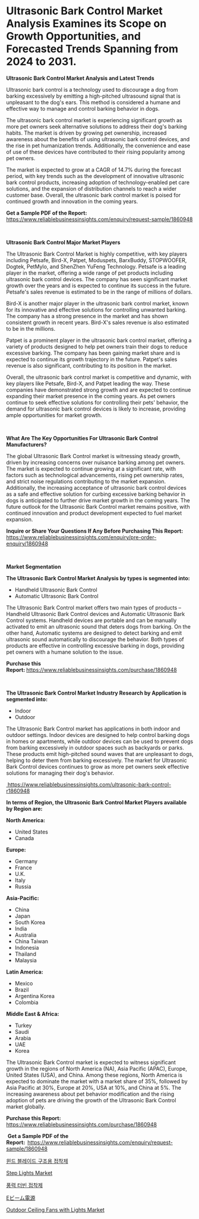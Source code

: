 <p><h1>Ultrasonic Bark Control Market Analysis Examines its Scope on Growth Opportunities, and Forecasted Trends Spanning from 2024 to 2031.</h1></p><p><strong>Ultrasonic Bark Control Market Analysis and Latest Trends</strong></p>
<p><p>Ultrasonic bark control is a technology used to discourage a dog from barking excessively by emitting a high-pitched ultrasound signal that is unpleasant to the dog's ears. This method is considered a humane and effective way to manage and control barking behavior in dogs.</p><p>The ultrasonic bark control market is experiencing significant growth as more pet owners seek alternative solutions to address their dog's barking habits. The market is driven by growing pet ownership, increased awareness about the benefits of using ultrasonic bark control devices, and the rise in pet humanization trends. Additionally, the convenience and ease of use of these devices have contributed to their rising popularity among pet owners.</p><p>The market is expected to grow at a CAGR of 14.7% during the forecast period, with key trends such as the development of innovative ultrasonic bark control products, increasing adoption of technology-enabled pet care solutions, and the expansion of distribution channels to reach a wider customer base. Overall, the ultrasonic bark control market is poised for continued growth and innovation in the coming years.</p></p>
<p><strong>Get a Sample PDF of the Report:&nbsp;</strong> <a href="https://www.reliablebusinessinsights.com/enquiry/request-sample/1860948">https://www.reliablebusinessinsights.com/enquiry/request-sample/1860948</a></p>
<p>&nbsp;</p>
<p><strong>Ultrasonic Bark Control Major Market Players</strong></p>
<p><p>The Ultrasonic Bark Control Market is highly competitive, with key players including Petsafe, Bird-X, Patpet, Moduspets, BarxBuddy, STOPWOOFER, Dogtek, PetMylo, and ShenZhen YuFeng Technology. Petsafe is a leading player in the market, offering a wide range of pet products including ultrasonic bark control devices. The company has seen significant market growth over the years and is expected to continue its success in the future. Petsafe's sales revenue is estimated to be in the range of millions of dollars.</p><p>Bird-X is another major player in the ultrasonic bark control market, known for its innovative and effective solutions for controlling unwanted barking. The company has a strong presence in the market and has shown consistent growth in recent years. Bird-X's sales revenue is also estimated to be in the millions.</p><p>Patpet is a prominent player in the ultrasonic bark control market, offering a variety of products designed to help pet owners train their dogs to reduce excessive barking. The company has been gaining market share and is expected to continue its growth trajectory in the future. Patpet's sales revenue is also significant, contributing to its position in the market.</p><p>Overall, the ultrasonic bark control market is competitive and dynamic, with key players like Petsafe, Bird-X, and Patpet leading the way. These companies have demonstrated strong growth and are expected to continue expanding their market presence in the coming years. As pet owners continue to seek effective solutions for controlling their pets' behavior, the demand for ultrasonic bark control devices is likely to increase, providing ample opportunities for market growth.</p></p>
<p>&nbsp;</p>
<p><strong>What Are The Key Opportunities For Ultrasonic Bark Control Manufacturers?</strong></p>
<p><p>The global Ultrasonic Bark Control market is witnessing steady growth, driven by increasing concerns over nuisance barking among pet owners. The market is expected to continue growing at a significant rate, with factors such as technological advancements, rising pet ownership rates, and strict noise regulations contributing to the market expansion. Additionally, the increasing acceptance of ultrasonic bark control devices as a safe and effective solution for curbing excessive barking behavior in dogs is anticipated to further drive market growth in the coming years. The future outlook for the Ultrasonic Bark Control market remains positive, with continued innovation and product development expected to fuel market expansion.</p></p>
<p><strong>Inquire or Share Your Questions If Any Before Purchasing This Report:</strong> <a href="https://www.reliablebusinessinsights.com/enquiry/pre-order-enquiry/1860948">https://www.reliablebusinessinsights.com/enquiry/pre-order-enquiry/1860948</a></p>
<p>&nbsp;</p>
<p><strong>Market Segmentation</strong></p>
<p><strong>The Ultrasonic Bark Control Market Analysis by types is segmented into:</strong></p>
<p><ul><li>Handheld Ultrasonic Bark Control</li><li>Automatic Ultrasonic Bark Control</li></ul></p>
<p><p>The Ultrasonic Bark Control market offers two main types of products – Handheld Ultrasonic Bark Control devices and Automatic Ultrasonic Bark Control systems. Handheld devices are portable and can be manually activated to emit an ultrasonic sound that deters dogs from barking. On the other hand, Automatic systems are designed to detect barking and emit ultrasonic sound automatically to discourage the behavior. Both types of products are effective in controlling excessive barking in dogs, providing pet owners with a humane solution to the issue.</p></p>
<p><strong>Purchase this Report:&nbsp;</strong><a href="https://www.reliablebusinessinsights.com/purchase/1860948">https://www.reliablebusinessinsights.com/purchase/1860948</a></p>
<p>&nbsp;</p>
<p><strong>The Ultrasonic Bark Control Market Industry Research by Application is segmented into:</strong></p>
<p><ul><li>Indoor</li><li>Outdoor</li></ul></p>
<p><p>The Ultrasonic Bark Control market has applications in both indoor and outdoor settings. Indoor devices are designed to help control barking dogs in homes or apartments, while outdoor devices can be used to prevent dogs from barking excessively in outdoor spaces such as backyards or parks. These products emit high-pitched sound waves that are unpleasant to dogs, helping to deter them from barking excessively. The market for Ultrasonic Bark Control devices continues to grow as more pet owners seek effective solutions for managing their dog's behavior.</p></p>
<p><a href="https://www.reliablebusinessinsights.com/ultrasonic-bark-control-r1860948">&nbsp;https://www.reliablebusinessinsights.com/ultrasonic-bark-control-r1860948</a></p>
<p><strong>In terms of Region, the Ultrasonic Bark Control Market Players available by Region are:</strong></p>
<p>
    <p> <strong> North America: </strong>
        <ul>
            <li>United States</li>
            <li>Canada</li>
        </ul>
        </p> 
    <p> <strong> Europe: </strong>
        <ul>
            <li>Germany</li>
            <li>France</li>
            <li>U.K.</li>
            <li>Italy</li>
            <li>Russia</li>
        </ul>
        </p> 
    <p> <strong> Asia-Pacific: </strong>
        <ul>
            <li>China</li>
            <li>Japan</li>
            <li>South Korea</li>
            <li>India</li>
            <li>Australia</li>
            <li>China Taiwan</li>
            <li>Indonesia</li>
            <li>Thailand</li>
            <li>Malaysia</li>
        </ul>
        </p> 
    <p> <strong> Latin America: </strong>
        <ul>
            <li>Mexico</li>
            <li>Brazil</li>
            <li>Argentina Korea</li>
            <li>Colombia</li>
        </ul>
        </p> 
    <p> <strong> Middle East & Africa: </strong>
        <ul>
            <li>Turkey</li>
            <li>Saudi</li>
            <li>Arabia</li>
            <li>UAE</li>
            <li>Korea</li>
        </ul>
    </p>
    </p>
<p><p>The Ultrasonic Bark Control market is expected to witness significant growth in the regions of North America (NA), Asia Pacific (APAC), Europe, United States (USA), and China. Among these regions, North America is expected to dominate the market with a market share of 35%, followed by Asia Pacific at 30%, Europe at 20%, USA at 10%, and China at 5%. The increasing awareness about pet behavior modification and the rising adoption of pets are driving the growth of the Ultrasonic Bark Control market globally.</p></p>
<p><strong>Purchase this Report: </strong><a href="https://www.reliablebusinessinsights.com/purchase/1860948">https://www.reliablebusinessinsights.com/purchase/1860948</a></p>
<p>&nbsp;<strong>Get a Sample PDF of the Report:&nbsp;&nbsp;</strong><a href="https://www.reliablebusinessinsights.com/enquiry/request-sample/1860948">https://www.reliablebusinessinsights.com/enquiry/request-sample/1860948</a></p>
<p><strong></strong></p>
<p><p><a href="https://github.com/bvubpqd5241630/Market-Research-Report-List-2/blob/main/1126585152021.md">윈드 블레이드 구조용 접착제</a></p><p><a href="https://github.com/NaomieConner2023/Market-Research-Report-List-1/blob/main/step-lights-market.md">Step Lights Market</a></p><p><a href="https://github.com/ThomasElmes2022/Market-Research-Report-List-1/blob/main/4628407152020.md">풍력 터빈 접착제</a></p><p><a href="https://github.com/JanickJohns/Market-Research-Report-List-1/blob/main/1277339144289.md">Eビーム電源</a></p><p><a href="https://github.com/iprahimabdulrahmman/Market-Research-Report-List-1/blob/main/outdoor-ceiling-fans-with-lights-market.md">Outdoor Ceiling Fans with Lights Market</a></p></p>